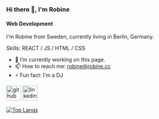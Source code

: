 ### Hi there 👋, I'm Robine
#### Web Development
I'm Robine from Sweden, currently living in Berlin, Germany.

Skills: REACT / JS / HTML / CSS

- 🔭 I’m currently working on this page. 
- 📫 How to reach me: robine@robine.cc 
- ⚡ Fun fact: I'm a DJ 


[<img src='https://cdn.jsdelivr.net/npm/simple-icons@3.0.1/icons/github.svg' alt='github' height='40'>](https://github.com/robine81)  [<img src='https://cdn.jsdelivr.net/npm/simple-icons@3.0.1/icons/linkedin.svg' alt='linkedin' height='40'>](https://www.linkedin.com/in/in/web-dev-robine-westberg//)  

[![Top Langs](https://github-readme-stats.vercel.app/api/top-langs/?username=robine81)](https://github.com/anuraghazra/github-readme-stats)

